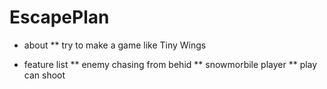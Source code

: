 # EscapePlan

* about
** try to make a game like Tiny Wings

* feature list
** enemy chasing from behid
** snowmorbile player
** play can shoot